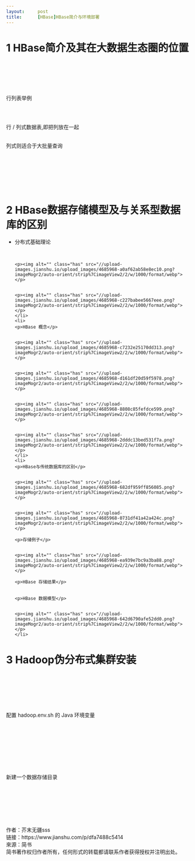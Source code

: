 ```yaml
---
layout:     post
title:      [HBase]HBase简介与环境部署
---
```

<div id="article_content" class="article_content clearfix csdn-tracking-statistics" data-pid="blog" data-mod="popu_307" data-dsm="post">
								            <link rel="stylesheet" href="https://csdnimg.cn/release/phoenix/template/css/ck_htmledit_views-f76675cdea.css">
						<div class="htmledit_views" id="content_views">
                <h1>1 HBase简介及其在大数据生态圈的位置</h1>

<p><img alt="" class="has" src="//upload-images.jianshu.io/upload_images/4685968-e1703fcdcbf4c94f.png?imageMogr2/auto-orient/strip%7CimageView2/2/w/1000/format/webp"></p>

<p> </p>

<p><img alt="" class="has" src="//upload-images.jianshu.io/upload_images/4685968-6b67f45bf103c694.png?imageMogr2/auto-orient/strip%7CimageView2/2/w/1000/format/webp"></p>

<p> </p>

<p>行列表举例</p>

<p> </p>

<p><img alt="" class="has" src="//upload-images.jianshu.io/upload_images/4685968-48192e1a428c3b4c.png?imageMogr2/auto-orient/strip%7CimageView2/2/w/1000/format/webp"></p>

<p>行 / 列式数据表,即把列放在一起</p>

<p><br>
列式则适合于大批量查询</p>

<p><img alt="" class="has" src="//upload-images.jianshu.io/upload_images/4685968-393dba95c3de5d31.png?imageMogr2/auto-orient/strip%7CimageView2/2/w/1000/format/webp"></p>

<p> </p>

<p><img alt="" class="has" src="//upload-images.jianshu.io/upload_images/4685968-0daa3dfb8bacfe24.png?imageMogr2/auto-orient/strip%7CimageView2/2/w/1000/format/webp"></p>

<p> </p>

<p><img alt="" class="has" src="//upload-images.jianshu.io/upload_images/4685968-a07c848cd2cd927e.png?imageMogr2/auto-orient/strip%7CimageView2/2/w/1000/format/webp"></p>

<h1>2 HBase数据存储模型及与关系型数据库的区别</h1>

<ul><li>
	<p>分布式基础理论</p>
	 

	<p><img alt="" class="has" src="//upload-images.jianshu.io/upload_images/4685968-a0af62ab58e8ec10.png?imageMogr2/auto-orient/strip%7CimageView2/2/w/1000/format/webp"></p>
	 

	<p><img alt="" class="has" src="//upload-images.jianshu.io/upload_images/4685968-c227babee5667eee.png?imageMogr2/auto-orient/strip%7CimageView2/2/w/1000/format/webp"></p>
	</li>
	<li>
	<p>HBase 概念</p>
	 

	<p><img alt="" class="has" src="//upload-images.jianshu.io/upload_images/4685968-c7232e25170dd313.png?imageMogr2/auto-orient/strip%7CimageView2/2/w/1000/format/webp"></p>
	 

	<p><img alt="" class="has" src="//upload-images.jianshu.io/upload_images/4685968-d161df20d59f5978.png?imageMogr2/auto-orient/strip%7CimageView2/2/w/1000/format/webp"></p>
	 

	<p><img alt="" class="has" src="//upload-images.jianshu.io/upload_images/4685968-8808c85fefdce599.png?imageMogr2/auto-orient/strip%7CimageView2/2/w/1000/format/webp"></p>
	 

	<p><img alt="" class="has" src="//upload-images.jianshu.io/upload_images/4685968-2dddc13bed531f7a.png?imageMogr2/auto-orient/strip%7CimageView2/2/w/1000/format/webp"></p>
	</li>
	<li>
	<p>HBase与传统数据库的区别</p>
	 

	<p><img alt="" class="has" src="//upload-images.jianshu.io/upload_images/4685968-682df959ff856085.png?imageMogr2/auto-orient/strip%7CimageView2/2/w/1000/format/webp"></p>
	 

	<p><img alt="" class="has" src="//upload-images.jianshu.io/upload_images/4685968-0731df41a42a424c.png?imageMogr2/auto-orient/strip%7CimageView2/2/w/1000/format/webp"></p>

	<p>存储例子</p>
	 

	<p><img alt="" class="has" src="//upload-images.jianshu.io/upload_images/4685968-ea939e7bc9a3ba88.png?imageMogr2/auto-orient/strip%7CimageView2/2/w/1000/format/webp"></p>

	<p>HBase 存储结果</p>
	 

	<p>HBase 数据模型</p>
	 

	<p><img alt="" class="has" src="//upload-images.jianshu.io/upload_images/4685968-642d6790afe52dd0.png?imageMogr2/auto-orient/strip%7CimageView2/2/w/1000/format/webp"></p>
	</li>
</ul><h1>3 Hadoop伪分布式集群安装</h1>

<p><img alt="" class="has" src="//upload-images.jianshu.io/upload_images/4685968-0e46a4fe2069a8d3.png?imageMogr2/auto-orient/strip%7CimageView2/2/w/1000/format/webp"></p>

<p> </p>

<p><img alt="" class="has" src="//upload-images.jianshu.io/upload_images/4685968-2ab4bc491b5a4e7e.png?imageMogr2/auto-orient/strip%7CimageView2/2/w/1000/format/webp"></p>

<p> </p>

<p><img alt="" class="has" src="//upload-images.jianshu.io/upload_images/4685968-24bf5986276b7c6b.png?imageMogr2/auto-orient/strip%7CimageView2/2/w/1000/format/webp"></p>

<p>配置 hadoop.env.sh 的 Java 环境变量</p>

<p> </p>

<p><img alt="" class="has" src="//upload-images.jianshu.io/upload_images/4685968-256fca382eb6f136.png?imageMogr2/auto-orient/strip%7CimageView2/2/w/1000/format/webp"></p>

<p> </p>

<p><img alt="" class="has" src="//upload-images.jianshu.io/upload_images/4685968-403b3c308e692e57.png?imageMogr2/auto-orient/strip%7CimageView2/2/w/1000/format/webp"></p>

<p> </p>

<p><img alt="" class="has" src="//upload-images.jianshu.io/upload_images/4685968-935ed0d37f03a6a7.png?imageMogr2/auto-orient/strip%7CimageView2/2/w/1000/format/webp"></p>

<p>新建一个数据存储目录</p>

<p> </p>

<p><img alt="" class="has" src="//upload-images.jianshu.io/upload_images/4685968-616082f46822f0b4.png?imageMogr2/auto-orient/strip%7CimageView2/2/w/1000/format/webp"></p>

<p></p>

<p> </p>

<p><br><br>
作者：芥末无疆sss<br>
链接：https://www.jianshu.com/p/dfa7488c5414<br>
來源：简书<br>
简书著作权归作者所有，任何形式的转载都请联系作者获得授权并注明出处。</p>            </div>
                </div>